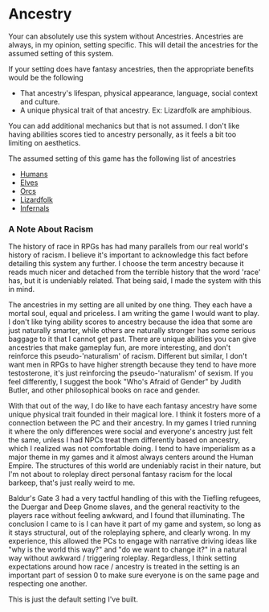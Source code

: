 # Ancestry

Your can absolutely use this system without Ancestries. Ancestries are always, in my opinion, setting specific. This will detail the ancestries for the assumed setting of this system.

If your setting does have fantasy ancestries, then the appropriate benefits would be the following

- That ancestry's lifespan, physical appearance, language, social context and culture.
- A unique physical trait of that ancestry. Ex: Lizardfolk are amphibious.

You can add additional mechanics but that is not assumed. I don't like having abilities scores tied to ancestry personally, as it feels a bit too limiting on aesthetics.

The assumed setting of this game has the following list of ancestries

- [Humans](Humans.md)
- [Elves](Elves.md)
- [Orcs](Orcs.md)
- [Lizardfolk](Lizardfolk.md)
- [Infernals](Infernals.md)

### A Note About Racism
The history of race in RPGs has had many parallels from our real world's history of racism. I believe it's important to acknowledge this fact before detailing this system any further. I choose the term ancestry because it reads much nicer and detached from the terrible history that the word 'race' has, but it is undeniably related. That being said, I made the system with this in mind.

The ancestries in my setting are all united by one thing. They each have a mortal soul, equal and priceless. I am writing the game I would want to play. I don't like tying ability scores to ancestry because the idea that some are just naturally smarter, while others are naturally stronger has some serious baggage to it that I cannot get past. There are unique abilities you can give ancestries that make gameplay fun, are more interesting, and don't reinforce this pseudo-'naturalism' of racism. Different but similar, I don't want men in RPGs to have higher strength because they tend to have more testosterone, it's just reinforcing the pseudo-'naturalism' of sexism. If you feel differently, I suggest the book "Who's Afraid of Gender" by Judith Butler, and other philosophical books on race and gender.

With that out of the way, I do like to have each fantasy ancestry have some unique physical trait founded in their magical lore. I think it fosters more of a connection between the PC and their ancestry. In my games I tried running it where the only differences were social and everyone's ancestry just felt the same, unless I had NPCs treat them differently based on ancestry, which I realized was not comfortable doing. I tend to have imperialism as a major theme in my games and it almost always centers around the Human Empire. The structures of this world are undeniably racist in their nature, but I'm not about to roleplay direct personal fantasy racism for the local barkeep, that's just really weird to me. 

Baldur's Gate 3 had a very tactful handling of this with the Tiefling refugees, the Duergar and Deep Gnome slaves, and the general reactivity to the players race without feeling awkward, and I found that illuminating. The conclusion I came to is I can have it part of my game and system, so long as it stays structural, out of the roleplaying sphere, and clearly wrong. In my experience, this allowed the PCs to engage with narrative driving ideas like "why is the world this way?" and "do we want to change it?" in a natural way without awkward / triggering roleplay. Regardless, I think setting expectations around how race / ancestry is treated in the setting is an important part of session 0 to make sure everyone is on the same page and respecting one another.

This is just the default setting I've built. 